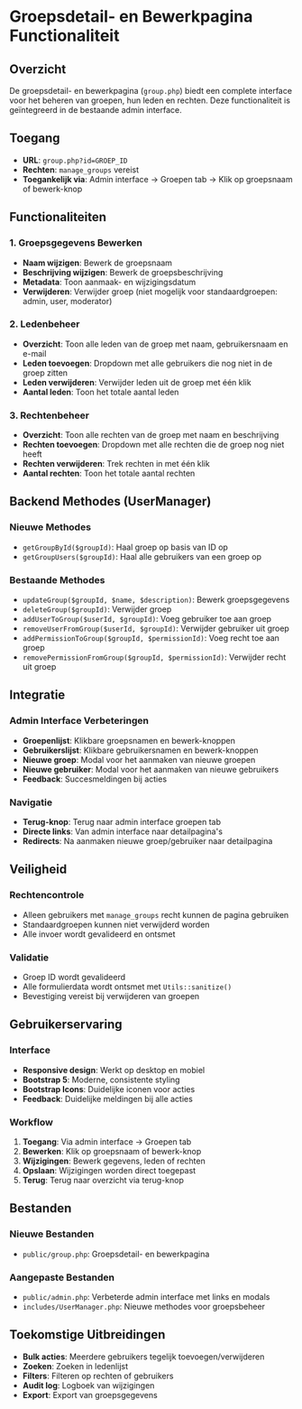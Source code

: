 # Groepsdetail- en Bewerkpagina Functionaliteit

## Overzicht
De groepsdetail- en bewerkpagina (`group.php`) biedt een complete interface voor het beheren van groepen, hun leden en rechten. Deze functionaliteit is geïntegreerd in de bestaande admin interface.

## Toegang
- **URL**: `group.php?id=GROEP_ID`
- **Rechten**: `manage_groups` vereist
- **Toegankelijk via**: Admin interface → Groepen tab → Klik op groepsnaam of bewerk-knop

## Functionaliteiten

### 1. Groepsgegevens Bewerken
- **Naam wijzigen**: Bewerk de groepsnaam
- **Beschrijving wijzigen**: Bewerk de groepsbeschrijving
- **Metadata**: Toon aanmaak- en wijzigingsdatum
- **Verwijderen**: Verwijder groep (niet mogelijk voor standaardgroepen: admin, user, moderator)

### 2. Ledenbeheer
- **Overzicht**: Toon alle leden van de groep met naam, gebruikersnaam en e-mail
- **Leden toevoegen**: Dropdown met alle gebruikers die nog niet in de groep zitten
- **Leden verwijderen**: Verwijder leden uit de groep met één klik
- **Aantal leden**: Toon het totale aantal leden

### 3. Rechtenbeheer
- **Overzicht**: Toon alle rechten van de groep met naam en beschrijving
- **Rechten toevoegen**: Dropdown met alle rechten die de groep nog niet heeft
- **Rechten verwijderen**: Trek rechten in met één klik
- **Aantal rechten**: Toon het totale aantal rechten

## Backend Methodes (UserManager)

### Nieuwe Methodes
- `getGroupById($groupId)`: Haal groep op basis van ID op
- `getGroupUsers($groupId)`: Haal alle gebruikers van een groep op

### Bestaande Methodes
- `updateGroup($groupId, $name, $description)`: Bewerk groepsgegevens
- `deleteGroup($groupId)`: Verwijder groep
- `addUserToGroup($userId, $groupId)`: Voeg gebruiker toe aan groep
- `removeUserFromGroup($userId, $groupId)`: Verwijder gebruiker uit groep
- `addPermissionToGroup($groupId, $permissionId)`: Voeg recht toe aan groep
- `removePermissionFromGroup($groupId, $permissionId)`: Verwijder recht uit groep

## Integratie

### Admin Interface Verbeteringen
- **Groepenlijst**: Klikbare groepsnamen en bewerk-knoppen
- **Gebruikerslijst**: Klikbare gebruikersnamen en bewerk-knoppen
- **Nieuwe groep**: Modal voor het aanmaken van nieuwe groepen
- **Nieuwe gebruiker**: Modal voor het aanmaken van nieuwe gebruikers
- **Feedback**: Succesmeldingen bij acties

### Navigatie
- **Terug-knop**: Terug naar admin interface groepen tab
- **Directe links**: Van admin interface naar detailpagina's
- **Redirects**: Na aanmaken nieuwe groep/gebruiker naar detailpagina

## Veiligheid

### Rechtencontrole
- Alleen gebruikers met `manage_groups` recht kunnen de pagina gebruiken
- Standaardgroepen kunnen niet verwijderd worden
- Alle invoer wordt gevalideerd en ontsmet

### Validatie
- Groep ID wordt gevalideerd
- Alle formulierdata wordt ontsmet met `Utils::sanitize()`
- Bevestiging vereist bij verwijderen van groepen

## Gebruikerservaring

### Interface
- **Responsive design**: Werkt op desktop en mobiel
- **Bootstrap 5**: Moderne, consistente styling
- **Bootstrap Icons**: Duidelijke iconen voor acties
- **Feedback**: Duidelijke meldingen bij alle acties

### Workflow
1. **Toegang**: Via admin interface → Groepen tab
2. **Bewerken**: Klik op groepsnaam of bewerk-knop
3. **Wijzigingen**: Bewerk gegevens, leden of rechten
4. **Opslaan**: Wijzigingen worden direct toegepast
5. **Terug**: Terug naar overzicht via terug-knop

## Bestanden

### Nieuwe Bestanden
- `public/group.php`: Groepsdetail- en bewerkpagina

### Aangepaste Bestanden
- `public/admin.php`: Verbeterde admin interface met links en modals
- `includes/UserManager.php`: Nieuwe methodes voor groepsbeheer

## Toekomstige Uitbreidingen
- **Bulk acties**: Meerdere gebruikers tegelijk toevoegen/verwijderen
- **Zoeken**: Zoeken in ledenlijst
- **Filters**: Filteren op rechten of gebruikers
- **Audit log**: Logboek van wijzigingen
- **Export**: Export van groepsgegevens 